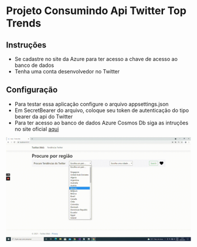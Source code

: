 # Projeto Consumindo Api Twitter Top Trends
## Instruções
* Se cadastre no site da Azure para ter acesso a chave de acesso ao banco de dados
* Tenha uma conta desenvolvedor no Twitter

## Configuração
* Para testar essa aplicação configure o arquivo appsettings.json
* Em SecretBearer do arquivo, coloque seu token de autenticação do tipo bearer da api do Twitter
* Para ter acesso ao banco de dados Azure Cosmos Db siga as intruções no site oficial [aqui](https://docs.microsoft.com/pt-pt/azure/cosmos-db/sql/sql-api-dotnet-application)

![Alt Text]( https://github.com/Ramon9825/projeto-consumindo-api-twitter/blob/main/Twitter.Web/wwwroot/consumindo-api-twitter.gif )
